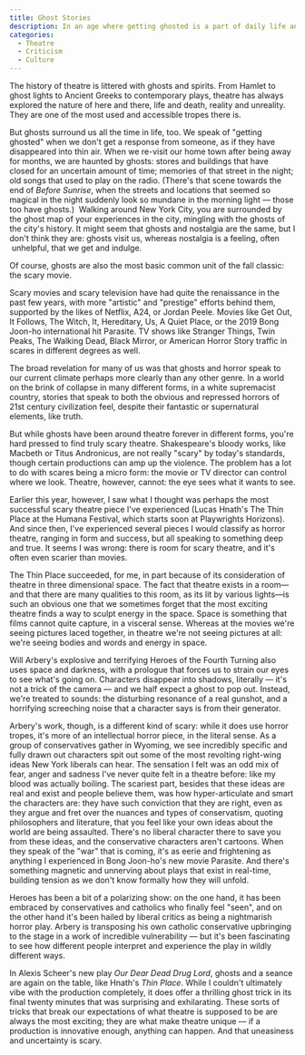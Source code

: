 ```yaml
---
title: Ghost Stories
description: In an age where getting ghosted is a part of daily life and language, I am fascinated by how ghosts appear in different forms in our lives and in our art.
categories:
  - Theatre
  - Criticism
  - Culture
---
```


The history of theatre is littered with ghosts and spirits. From Hamlet to ghost lights to Ancient Greeks to contemporary plays, theatre has always explored the nature of here and there, life and death, reality and unreality. They are one of the most used and accessible tropes there is.

But ghosts surround us all the time in life, too. We speak of "getting ghosted" when we don't get a response from someone, as if they have disappeared into thin air. When we re-visit our home town after being away for months, we are haunted by ghosts: stores and buildings that have closed for an uncertain amount of time; memories of that street in the night; old songs that used to play on the radio. (There's that scene towards the end of _Before Sunrise_, when the streets and locations that seemed so magical in the night suddenly look so mundane in the morning light — those too have ghosts.)  Walking around New York City, you are surrounded by the ghost map of your experiences in the city, mingling with the ghosts of the city's history. It might seem that ghosts and nostalgia are the same, but I don't think they are: ghosts visit us, whereas nostalgia is a feeling, often  unhelpful, that we get and indulge.

Of course, ghosts are also the most basic common unit of the fall classic: the scary movie.

Scary movies and scary television have had quite the renaissance in the past few years, with more "artistic" and "prestige" efforts behind them, supported by the likes of Netflix, A24, or Jordan Peele. Movies like Get Out, It Follows, The Witch, It, Hereditary, Us, A Quiet Place, or the 2019 Bong Joon-ho international hit Parasite. TV shows like Stranger Things, Twin Peaks, The Walking Dead, Black Mirror, or American Horror Story traffic in scares in different degrees as well.

The broad revelation for many of us was that ghosts and horror speak to our current climate perhaps more clearly than any other genre. In a world on the brink of collapse in many different forms, in a white supremacist country, stories that speak to both the obvious and repressed horrors of 21st century civilization feel, despite their fantastic or supernatural elements, like truth.

But while ghosts have been around theatre forever in different forms, you're hard pressed to find truly scary theatre. Shakespeare's bloody works, like Macbeth or Titus Andronicus, are not really "scary" by today's standards, though certain productions can amp up the violence. The problem has a lot to do with scares being a micro form: the movie or TV director can control where we look. Theatre, however, cannot: the eye sees what it wants to see.

Earlier this year, however, I saw what I thought was perhaps the most successful scary theatre piece I've experienced (Lucas Hnath's The Thin Place at the Humana Festival, which starts soon at Playwrights Horizons). And since then, I've experienced several pieces I would classify as horror theatre, ranging in form and success, but all speaking to something deep and true. It seems I was wrong: there is room for scary theatre, and it's often even scarier than movies.

The Thin Place succeeded, for me, in part because of its consideration of theatre in three dimensional space. The fact that theatre exists in a room—and that there are many qualities to this room, as its lit by various lights—is such an obvious one that we sometimes forget that the most exciting theatre finds a way to sculpt energy in the space. Space is something that films cannot quite capture, in a visceral sense. Whereas at the movies we're seeing pictures laced together, in theatre we're not seeing pictures at all: we're seeing bodies and words and energy in space.

Will Arbery's explosive and terrifying Heroes of the Fourth Turning also uses space and darkness, with a prologue that forces us to strain our eyes to see what's going on. Characters disappear into shadows, literally — it's not a trick of the camera — and we half expect a ghost to pop out. Instead, we're treated to sounds: the disturbing resonance of a real gunshot, and a horrifying screeching noise that a character says is from their generator.

Arbery's work, though, is a different kind of scary: while it does use horror tropes, it's more of an intellectual horror piece, in the literal sense. As a group of conservatives gather in Wyoming, we see incredibly specific and fully drawn out characters spit out some of the most revolting right-wing ideas New York liberals can hear. The sensation I felt was an odd mix of fear, anger and sadness I've never quite felt in a theatre before: like my blood was actually boiling. The scariest part, besides that these ideas are real and exist and people believe them, was how hyper-articulate and smart the characters are: they have such conviction that they are right, even as they argue and fret over the nuances and types of conservatism, quoting philosophers and literature, that you feel like your own ideas about the world are being assaulted. There's no liberal character there to save you from these ideas, and the conservative characters aren't cartoons. When they speak of the "war" that is coming, it's as eerie and frightening as anything I experienced in Bong Joon-ho's new movie Parasite. And there's something magnetic and unnerving about plays that exist in real-time, building tension as we don't know formally how they will unfold.

Heroes has been a bit of a polarizing show: on the one hand, it has been embraced by conservatives and catholics who finally feel "seen", and on the other hand it's been hailed by liberal critics as being a nightmarish horror play. Arbery is transposing his own catholic conservative upbringing to the stage in a work of incredible vulnerability — but it's been fascinating to see how different people interpret and experience the play in wildly different ways.

In Alexis Scheer's new play *Our Dear Dead Drug Lord*, ghosts and a seance are again on the table, like Hnath's _Thin Place_. While I couldn't ultimately vibe with the production completely, it does offer a thrilling ghost trick in its final twenty minutes that was surprising and exhilarating. These sorts of tricks that break our expectations of what theatre is supposed to be are always the most exciting; they are what make theatre unique — if a production is innovative enough, anything can happen. And that uneasiness and uncertainty is scary.
